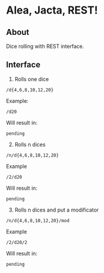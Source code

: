 Alea, Jacta, REST!
==================

About
-----

Dice rolling with REST interface.

Interface
---------

1. Rolls one dice

```
/d{4,6,8,10,12,20}
```

Example:

```
/d20
```

Will result in:

```
pending
```

2. Rolls n dices

```
/n/d{4,6,8,10,12,20}
```

Example

```
/2/d20
```

Will result in:

```
pending
```

3. Rolls n dices and put a modificator

```
/n/d{4,6,8,10,12,20}/mod
```

Example

```
/2/d20/2
```

Will result in:

```
pending
```